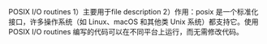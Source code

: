 POSIX I/O routines
1）主要用于file description
2）作用：posix 是一个标准化接口，许多操作系统（如 Linux、macOS 和其他类 Unix 系统）都支持它。使用 POSIX I/O routines 编写的代码可以在不同平台上运行，而无需修改代码。
